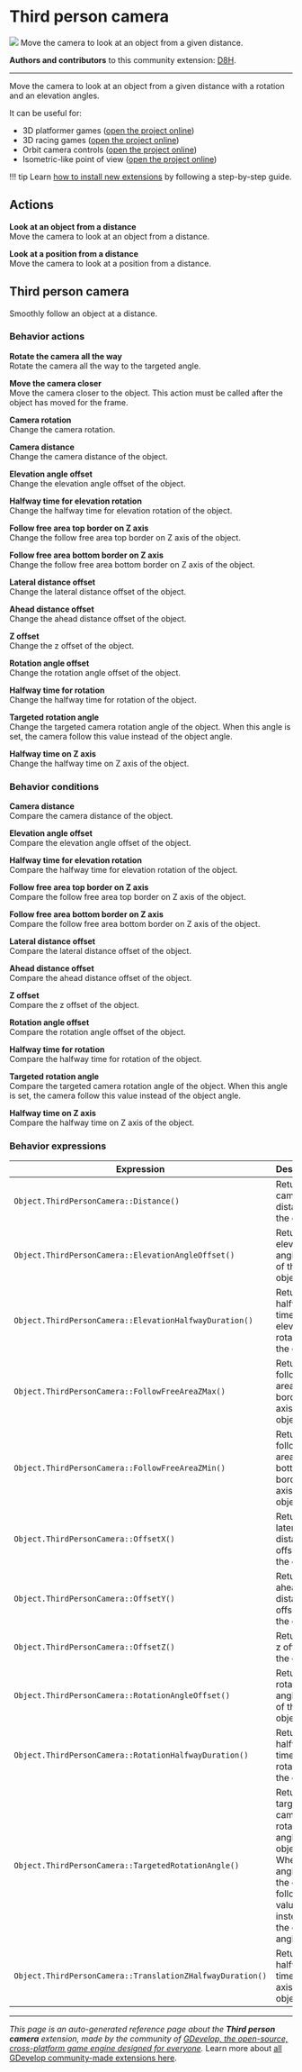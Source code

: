 # Third person camera

<img src="https://asset-resources.gdevelop.io/public-resources/Icons/Line Hero Pack/Master/SVG/Virtual Reality/94e95d2c318e1f3dc7151a351024e13c574e1e44669c6696aa107d60230073f6_Virtual Reality_3d_vision_eye_vr.svg" class="extension-icon"></img>
Move the camera  to look at an object from a given distance.

**Authors and contributors** to this community extension: [D8H](https://gd.games/D8H).

---

Move the camera  to look at an object from a given distance with a rotation and an elevation angles.

It can be useful for:

- 3D platformer games ([open the project online](https://editor.gdevelop.io/?project=example://3d-platformer))
- 3D racing games ([open the project online](https://editor.gdevelop.io/?project=example://3d-car-coin-hunt))
- Orbit camera controls ([open the project online](https://editor.gdevelop.io/?project=example://3d-tile-based-city-builder))
- Isometric-like point of view ([open the project online](https://editor.gdevelop.io/?project=example://3d-road-crosser))

!!! tip
    Learn [how to install new extensions](/gdevelop5/extensions/search) by following a step-by-step guide.

## Actions

**Look at an object from a distance**  
Move the camera to look at an object from a distance.

**Look at a position from a distance**  
Move the camera to look at a position from a distance.



## Third person camera 

Smoothly follow an object at a distance. 

### Behavior actions

**Rotate the camera all the way**  
Rotate the camera all the way to the targeted angle.

**Move the camera closer**  
Move the camera closer to the object. This action must be called after the object has moved for the frame.

**Camera rotation**  
Change the camera rotation.

**Camera distance**  
Change the camera distance of the object.

**Elevation angle offset**  
Change the elevation angle offset of the object.

**Halfway  time for elevation rotation**  
Change the halfway  time for elevation rotation of the object.

**Follow free area top border on Z axis**  
Change the follow free area top border on Z axis of the object.

**Follow free area bottom border on Z axis**  
Change the follow free area bottom border on Z axis of the object.

**Lateral distance offset**  
Change the lateral distance offset of the object.

**Ahead distance offset**  
Change the ahead distance offset of the object.

**Z offset**  
Change the z offset of the object.

**Rotation angle offset**  
Change the rotation angle offset of the object.

**Halfway time for rotation**  
Change the halfway time for rotation of the object.

**Targeted rotation angle**  
Change the targeted camera rotation angle of the object. When this angle is set, the camera follow this value instead of the object angle.

**Halfway time on Z axis**  
Change the halfway time on Z axis of the object.

### Behavior conditions

**Camera distance**  
Compare the camera distance of the object.

**Elevation angle offset**  
Compare the elevation angle offset of the object.

**Halfway  time for elevation rotation**  
Compare the halfway  time for elevation rotation of the object.

**Follow free area top border on Z axis**  
Compare the follow free area top border on Z axis of the object.

**Follow free area bottom border on Z axis**  
Compare the follow free area bottom border on Z axis of the object.

**Lateral distance offset**  
Compare the lateral distance offset of the object.

**Ahead distance offset**  
Compare the ahead distance offset of the object.

**Z offset**  
Compare the z offset of the object.

**Rotation angle offset**  
Compare the rotation angle offset of the object.

**Halfway time for rotation**  
Compare the halfway time for rotation of the object.

**Targeted rotation angle**  
Compare the targeted camera rotation angle of the object. When this angle is set, the camera follow this value instead of the object angle.

**Halfway time on Z axis**  
Compare the halfway time on Z axis of the object.

### Behavior expressions

| Expression | Description |  |
|-----|-----|-----|
| `Object.ThirdPersonCamera::Distance()` | Return the camera distance of the object. ||
| `Object.ThirdPersonCamera::ElevationAngleOffset()` | Return the elevation angle offset of the object. ||
| `Object.ThirdPersonCamera::ElevationHalfwayDuration()` | Return the halfway  time for elevation rotation of the object. ||
| `Object.ThirdPersonCamera::FollowFreeAreaZMax()` | Return the follow free area top border on Z axis of the object. ||
| `Object.ThirdPersonCamera::FollowFreeAreaZMin()` | Return the follow free area bottom border on Z axis of the object. ||
| `Object.ThirdPersonCamera::OffsetX()` | Return the lateral distance offset of the object. ||
| `Object.ThirdPersonCamera::OffsetY()` | Return the ahead distance offset of the object. ||
| `Object.ThirdPersonCamera::OffsetZ()` | Return the z offset of the object. ||
| `Object.ThirdPersonCamera::RotationAngleOffset()` | Return the rotation angle offset of the object. ||
| `Object.ThirdPersonCamera::RotationHalfwayDuration()` | Return the halfway time for rotation of the object. ||
| `Object.ThirdPersonCamera::TargetedRotationAngle()` | Return the targeted camera rotation angle of the object. When this angle is set, the camera follow this value instead of the object angle. ||
| `Object.ThirdPersonCamera::TranslationZHalfwayDuration()` | Return the halfway time on Z axis of the object. ||

---

*This page is an auto-generated reference page about the **Third person camera** extension, made by the community of [GDevelop, the open-source, cross-platform game engine designed for everyone](https://gdevelop.io/).* Learn more about [all GDevelop community-made extensions here](/gdevelop5/extensions).